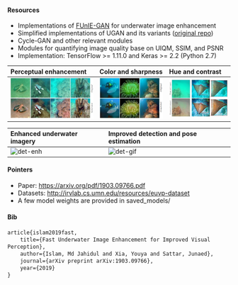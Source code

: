 #### Resources
- Implementations of [FUnIE-GAN](https://arxiv.org/abs/1903.09766) for underwater image enhancement
- Simplified implementations of UGAN and its variants ([original repo](https://github.com/cameronfabbri/Underwater-Color-Correction))
- Cycle-GAN and other relevant modules 
- Modules for quantifying image quality base on UIQM, SSIM, and PSNR
- Implementation: TensorFlow >= 1.11.0 and Keras >= 2.2 (Python 2.7)
  
| Perceptual enhancement | Color and sharpness   | Hue and contrast   | 
|:--------------------|:--------------------|:--------------------|
| ![det-1a](/data/fig1a.jpg) | ![det-1b](/data/col.jpg) | ![det-1c](/data/con.jpg)     |

| Enhanced underwater imagery | Improved detection and pose estimation  | 
|:--------------------|:--------------------|
| ![det-enh](/data/gif1.gif) | ![det-gif](/data/gif2.gif)     |


#### Pointers
- Paper: https://arxiv.org/pdf/1903.09766.pdf
- Datasets: http://irvlab.cs.umn.edu/resources/euvp-dataset
- A few model weights are provided in saved_models/


#### Bib
```
article{islam2019fast,
    title={Fast Underwater Image Enhancement for Improved Visual Perception},
    author={Islam, Md Jahidul and Xia, Youya and Sattar, Junaed},
    journal={arXiv preprint arXiv:1903.09766},
    year={2019}
}
```

